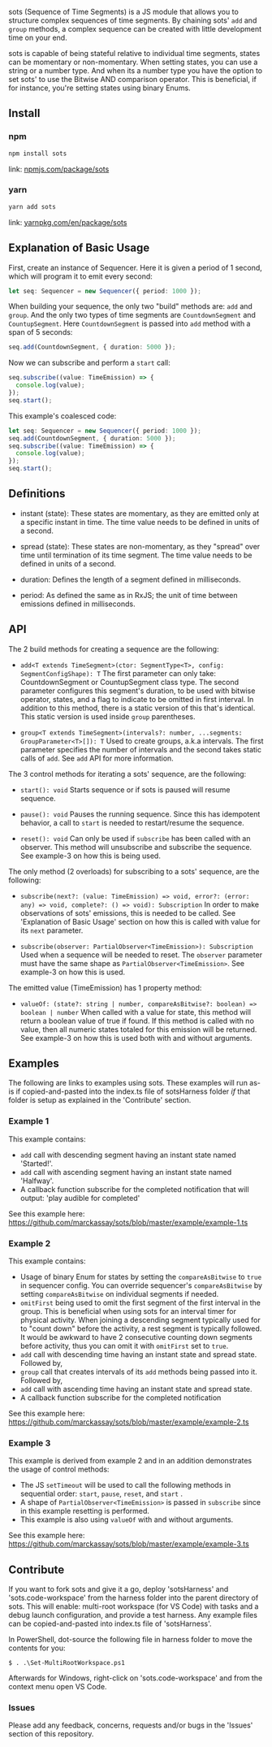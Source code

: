 sots (Sequence of Time Segments) is a JS module that allows you to structure complex sequences of time segments.  By chaining sots' `add` and `group` methods, a complex sequence can be created with little development time on your end.

sots is capable of being stateful relative to individual time segments, states can be momentary or non-momentary.  When setting states, you can use a string or a number type. And when its a number type you have the option to set sots' to use the Bitwise AND comparison operator.  This is beneficial, if for instance, you're setting states using binary Enums.

## Install
### npm
```bash
npm install sots
```
link: [npmjs.com/package/sots](https://www.npmjs.com/package/sots)

### yarn
```bash
yarn add sots
```
link: [yarnpkg.com/en/package/sots](https://yarnpkg.com/en/package/sots)

## Explanation of Basic Usage
First, create an instance of Sequencer.  Here it is given a period of 1 second, which will program it to emit every second:
```typescript
let seq: Sequencer = new Sequencer({ period: 1000 });
```

When building your sequence, the only two "build" methods are: `add` and `group`.  And the only two types of time segments are `CountdownSegment` and `CountupSegment`.  Here `CountdownSegment` is passed into `add` method with a span of 5 seconds:
```typescript
seq.add(CountdownSegment, { duration: 5000 });
```

Now we can subscribe and perform a `start` call:
```typescript
seq.subscribe((value: TimeEmission) => {
  console.log(value);
});
seq.start();
```

This example's coalesced code:
```typescript
let seq: Sequencer = new Sequencer({ period: 1000 });
seq.add(CountdownSegment, { duration: 5000 });
seq.subscribe((value: TimeEmission) => {
  console.log(value);
});
seq.start();
```

## Definitions
* instant (state): 
These states are momentary, as they are emitted only at a specific instant in time.  The time value needs to be defined in units of a second.

* spread (state): 
These states are non-momentary, as they "spread" over time until termination of its time segment.  The time value needs to be defined in units of a second. 

* duration: 
Defines the length of a segment defined in milliseconds. 

* period: 
As defined the same as in RxJS; the unit of time between emissions defined in milliseconds.

## API
The 2 build methods for creating a sequence are the following:
* `add<T extends TimeSegment>(ctor: SegmentType<T>, config: SegmentConfigShape): T` 
 The first parameter can only take: CountdownSegment or CountupSegment class type.  The second parameter configures this segment's duration, to be used with bitwise operator, states, and a flag to indicate to be omitted in first interval.  In addition to this method, there is a static version of this that's identical.  This static version is used inside `group` parentheses. 

* `group<T extends TimeSegment>(intervals?: number, ...segments: GroupParameter<T>[]): T` 
 Used to create groups, a.k.a intervals.  The first parameter specifies the number of intervals and the second takes static calls of `add`.  See `add` API for more information.

The 3 control methods for iterating a sots' sequence, are the following:
* `start(): void` 
Starts sequence or if sots is paused will resume sequence.

* `pause(): void` 
Pauses the running sequence.  Since this has idempotent behavior, a call to `start` is needed to restart/resume the sequence.

* `reset(): void` 
Can only be used if `subscribe` has been called with an observer.  This method will unsubscribe and subscribe the sequence.  See example-3 on how this is being used.

The only method (2 overloads) for subscribing to a sots' sequence, are the following:
* `subscribe(next?: (value: TimeEmission) => void, error?: (error: any) => void, complete?: () => void): Subscription` 
In order to make observations of sots' emissions, this is needed to be called.  See 'Explanation of Basic Usage' section on how this is called with value for its `next` parameter.

* `subscribe(observer: PartialObserver<TimeEmission>): Subscription` 
Used when a sequence will be needed to reset.  The `observer` parameter must have the same shape as `PartialObserver<TimeEmission>`.  See example-3 on how this is used.

The emitted value (TimeEmission) has 1 property method:
* `valueOf: (state?: string | number, compareAsBitwise?: boolean) => boolean | number` 
When called with a value for state, this method will return a boolean value of true if found.  If this method is called with no value, then all numeric states totaled for this emission will be returned.  See example-3 on how this is used both with and without arguments.

## Examples
The following are links to examples using sots.  These examples will run as-is if copied-and-pasted into the index.ts file of sotsHarness folder *if* that folder is setup as explained in the 'Contribute' section.

### Example 1
This example contains:
* `add` call with descending segment having an instant state named 'Started!'.
* `add` call with ascending segment having an instant state named 'Halfway'.
* A callback function subscribe for the completed notification that will output: 'play audible for completed'

See this example here: https://github.com/marckassay/sots/blob/master/example/example-1.ts


### Example 2
This example contains:
* Usage of binary Enum for states by setting the `compareAsBitwise` to `true` in sequencer config.  You can override sequencer's `compareAsBitwise` by setting `compareAsBitwise` on individual segments if needed.
* `omitFirst` being used to omit the first segment of the first interval in the group.  This is beneficial when using sots for an interval timer for physical activity.  When joining a descending segment typically used for to "count down" before the activity, a rest segment is typically followed.  It would be awkward to have 2 consecutive counting down segments before activity, thus you can omit it with `omitFirst` set to `true`.
* `add` call with descending time having an instant state and spread state.  Followed by,
* `group` call that creates intervals of its `add` methods being passed into it.  Followed by,
* `add` call with ascending time having an instant state and spread state.
* A callback function subscribe for the completed notification

See this example here: https://github.com/marckassay/sots/blob/master/example/example-2.ts


### Example 3
This example is derived from example 2 and in an addition demonstrates the usage of control methods:
* The JS `setTimeout` will be used to call the following methods in sequential order: `start`, `pause`, `reset`, and `start` .
* A shape of `PartialObserver<TimeEmission>` is passed in `subscribe` since in this example resetting is performed.
* This example is also using `valueOf` with and without arguments.

See this example here: https://github.com/marckassay/sots/blob/master/example/example-3.ts

## Contribute
If you want to fork sots and give it a go, deploy 'sotsHarness' and 'sots.code-workspace' from the harness folder into the parent directory of sots.
This will enable: multi-root workspace (for VS Code) with tasks and a debug launch configuration, and provide a test harness.  Any example files can be copied-and-pasted into index.ts file of 'sotsHarness'.

In PowerShell, dot-source the following file in harness folder to move the contents for you:
```
$ . .\Set-MultiRootWorkspace.ps1
```
Afterwards for Windows, right-click on 'sots.code-workspace' and from the context menu open VS Code.

### Issues
Please add any feedback, concerns, requests and/or bugs in the 'Issues' section of this repository.